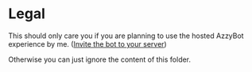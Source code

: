 # Legal
This should only care you if you are planning to use the hosted AzzyBot experience by me. ([Invite the bot to your server](https://discord.com/oauth2/authorize?client_id=1270502179936931840&scope=applications.commands%20bot&permissions=35840))

Otherwise you can just ignore the content of this folder.
